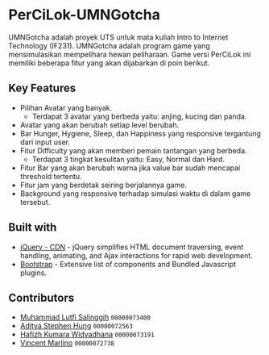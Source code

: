 # PerCiLok-UMNGotcha

UMNGotcha adalah proyek UTS untuk mata kuliah Intro to Internet Technology (IF231).
UMNGotcha adalah program game yang mensimulasikan mempelihara hewan peliharaan.
Game versi PerCiLok ini memiliki beberapa fitur yang akan dijabarkan di poin berikut.

## Key Features

* Pilihan Avatar yang banyak.
  - Terdapat 3 avatar yang berbeda yaitu: anjing, kucing dan panda.
* Avatar yang akan berubah setiap level berubah.
* Bar Hunger, Hygiene, Sleep, dan Happiness yang responsive tergantung dari input user.
* Fitur Difficulty yang akan memberi pemain tantangan yang berbeda.
  - Terdapat 3 tingkat kesulitan yaitu: Easy, Normal dan Hard.
* Fitur Bar yang akan berubah warna jika value bar sudah mencapai threshold tertentu.
* Fitur jam yang berdetak seiring berjalannya game.
* Background yang responsive terhadap simulasi waktu di dalam game tersebut.

## Built with 

- [jQuery - CDN](http://www.w3schools.com/jquery/jquery_ref_ajax.asp) - jQuery simplifies HTML document traversing, event handling, animating, and Ajax interactions for rapid web development.
- [Bootstrap](http://getbootstrap.com/) - Extensive list of components and  Bundled Javascript plugins.


## Contributors

* [Muhammad Lutfi Salinggih](https://www.instagram.com/salinggih_/)	`00000073400`
* [Aditya Stephen Hung](https://www.instagram.com/adityastpn_/)		`00000072563`
* [Hafizh Kumara Widyadhana](https://www.instagram.com/haaa_kw/)	`00000073191`
* [Vincent Marlino](https://www.instagram.com/marli.no/)		`00000072738`